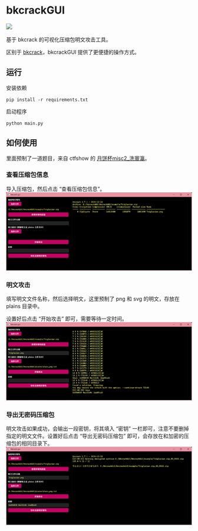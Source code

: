 # bkcrackGUI
![](https://img.shields.io/badge/%E4%BD%9C%E8%80%85QQ-1763227052-blue)

基于 bkcrack 的可视化压缩包明文攻击工具。

区别于 [bkcrack](https://github.com/kimci86/bkcrack/tree/master)，bkcrackGUI 提供了更便捷的操作方式。

## 运行
安装依赖
```shell
pip install -r requirements.txt
```
启动程序
```shell
python main.py
```
## 如何使用
里面预制了一道题目，来自 ctfshow 的 [月饼杯misc2_洗寰瀛](https://ctf.show/challenges#misc2_%E6%B4%97%E5%AF%B0%E7%80%9B-496)。
### 查看压缩包信息
导入压缩包，然后点击 “查看压缩包信息”。
![](./pics/c74439db4eca3d4e89f1f4e3b84ed6b2.png)

### 明文攻击
填写明文文件名称，然后选择明文，这里预制了 png 和 svg 的明文，存放在 plains 目录中。

设置好后点击 “开始攻击” 即可，需要等待一定时间。
![](./pics/06b92b010c3d8cf1697dd669b21d5636.png)

### 导出无密码压缩包
明文攻击如果成功，会输出一段密钥，将其填入 “密钥” 一栏即可，注意不要删掉指定的明文文件。设置好后点击 “导出无密码压缩包” 即可，会存放在和加密的压缩包的相同目录下。
![](./pics/d008d3e7cdfba71f4f9b7149aa4f0b64.png)

